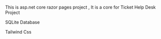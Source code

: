This is asp.net core razor pages project , It is a core for Ticket Help Desk Project

SQLite Database

Tailwind Css
